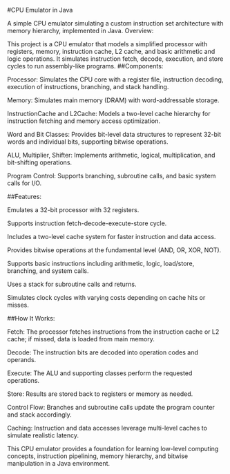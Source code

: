 #CPU Emulator in Java

A simple CPU emulator simulating a custom instruction set architecture with memory hierarchy, implemented in Java.
Overview:

This project is a CPU emulator that models a simplified processor with registers, memory, instruction cache, L2 cache, and basic arithmetic and logic operations. It simulates instruction fetch, decode, execution, and store cycles to run assembly-like programs.
##Components:

Processor: Simulates the CPU core with a register file, instruction decoding, execution of instructions, branching, and stack handling.

Memory: Simulates main memory (DRAM) with word-addressable storage.

InstructionCache and L2Cache: Models a two-level cache hierarchy for instruction fetching and memory access optimization.

Word and Bit Classes: Provides bit-level data structures to represent 32-bit words and individual bits, supporting bitwise operations.

ALU, Multiplier, Shifter: Implements arithmetic, logical, multiplication, and bit-shifting operations.

Program Control: Supports branching, subroutine calls, and basic system calls for I/O.

##Features:

Emulates a 32-bit processor with 32 registers.

Supports instruction fetch-decode-execute-store cycle.

Includes a two-level cache system for faster instruction and data access.

Provides bitwise operations at the fundamental level (AND, OR, XOR, NOT).

Supports basic instructions including arithmetic, logic, load/store, branching, and system calls.

Uses a stack for subroutine calls and returns.

Simulates clock cycles with varying costs depending on cache hits or misses.

##How It Works:

Fetch: The processor fetches instructions from the instruction cache or L2 cache; if missed, data is loaded from main memory.

Decode: The instruction bits are decoded into operation codes and operands.

Execute: The ALU and supporting classes perform the requested operations.

Store: Results are stored back to registers or memory as needed.

Control Flow: Branches and subroutine calls update the program counter and stack accordingly.

Caching: Instruction and data accesses leverage multi-level caches to simulate realistic latency.

This CPU emulator provides a foundation for learning low-level computing concepts, instruction pipelining, memory hierarchy, and bitwise manipulation in a Java environment.

